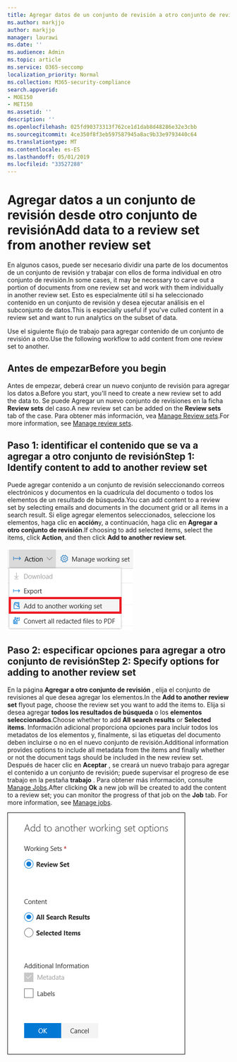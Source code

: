 ```yaml
---
title: Agregar datos de un conjunto de revisión a otro conjunto de revisión
ms.author: markjjo
author: markjjo
manager: laurawi
ms.date: ''
ms.audience: Admin
ms.topic: article
ms.service: O365-seccomp
localization_priority: Normal
ms.collection: M365-security-compliance
search.appverid:
- MOE150
- MET150
ms.assetid: ''
description: ''
ms.openlocfilehash: 025fd90373313f762ce1d1dab8d48286e32e3cbb
ms.sourcegitcommit: 4ce350f8f3eb597587945a8ac9b33e9793440c64
ms.translationtype: MT
ms.contentlocale: es-ES
ms.lasthandoff: 05/01/2019
ms.locfileid: "33527288"
---
```

# <a name="add-data-to-a-review-set-from-another-review-set"></a><span data-ttu-id="47b03-102">Agregar datos a un conjunto de revisión desde otro conjunto de revisión</span><span class="sxs-lookup"><span data-stu-id="47b03-102">Add data to a review set from another review set</span></span>

<span data-ttu-id="47b03-103">En algunos casos, puede ser necesario dividir una parte de los documentos de un conjunto de revisión y trabajar con ellos de forma individual en otro conjunto de revisión.</span><span class="sxs-lookup"><span data-stu-id="47b03-103">In some cases, it may be necessary to carve out a portion of documents from one review set and work with them individually in another review set.</span></span>  <span data-ttu-id="47b03-104">Esto es especialmente útil si ha seleccionado contenido en un conjunto de revisión y desea ejecutar análisis en el subconjunto de datos.</span><span class="sxs-lookup"><span data-stu-id="47b03-104">This is especially useful if you've culled content in a review set and want to run analytics on the subset of data.</span></span>

<span data-ttu-id="47b03-105">Use el siguiente flujo de trabajo para agregar contenido de un conjunto de revisión a otro.</span><span class="sxs-lookup"><span data-stu-id="47b03-105">Use the following workflow to add content from one review set to another.</span></span>

## <a name="before-you-begin"></a><span data-ttu-id="47b03-106">Antes de empezar</span><span class="sxs-lookup"><span data-stu-id="47b03-106">Before you begin</span></span>

<span data-ttu-id="47b03-107">Antes de empezar, deberá crear un nuevo conjunto de revisión para agregar los datos a.</span><span class="sxs-lookup"><span data-stu-id="47b03-107">Before you start, you'll need to create a new review set to add the data to.</span></span>  <span data-ttu-id="47b03-108">Se puede Agregar un nuevo conjunto de revisiones en la ficha **Review sets** del caso.</span><span class="sxs-lookup"><span data-stu-id="47b03-108">A new review set can be added on the **Review sets** tab of the case.</span></span> <span data-ttu-id="47b03-109">Para obtener más información, vea [Manage Review sets](managing-review-sets.md).</span><span class="sxs-lookup"><span data-stu-id="47b03-109">For more information, see [Manage review sets](managing-review-sets.md).</span></span>

## <a name="step-1-identify-content-to-add-to-another-review-set"></a><span data-ttu-id="47b03-110">Paso 1: identificar el contenido que se va a agregar a otro conjunto de revisión</span><span class="sxs-lookup"><span data-stu-id="47b03-110">Step 1: Identify content to add to another review set</span></span>

<span data-ttu-id="47b03-111">Puede agregar contenido a un conjunto de revisión seleccionando correos electrónicos y documentos en la cuadrícula del documento o todos los elementos de un resultado de búsqueda.</span><span class="sxs-lookup"><span data-stu-id="47b03-111">You can add content to a review set by selecting emails and documents in the document grid or all items in a search result.</span></span>  <span data-ttu-id="47b03-112">Si elige agregar elementos seleccionados, seleccione los elementos, haga clic en **acción**y, a continuación, haga clic en **Agregar a otro conjunto de revisión**.</span><span class="sxs-lookup"><span data-stu-id="47b03-112">If choosing to add selected items, select the items, click **Action**, and then click **Add to another review set**.</span></span>

![Agregar a otro conjunto de revisión](../media/64f2a4d4-eba3-4ab3-a3ba-d519feea3142.png)

## <a name="step-2-specify-options-for-adding-to-another-review-set"></a><span data-ttu-id="47b03-114">Paso 2: especificar opciones para agregar a otro conjunto de revisión</span><span class="sxs-lookup"><span data-stu-id="47b03-114">Step 2: Specify options for adding to another review set</span></span>

<span data-ttu-id="47b03-115">En la página **Agregar a otro conjunto de revisión** , elija el conjunto de revisiones al que desea agregar los elementos.</span><span class="sxs-lookup"><span data-stu-id="47b03-115">In the **Add to another review set** flyout page, choose the review set you want to add the items to.</span></span> <span data-ttu-id="47b03-116">Elija si desea agregar **todos los resultados de búsqueda** o los **elementos seleccionados**.</span><span class="sxs-lookup"><span data-stu-id="47b03-116">Choose whether to add **All search results** or **Selected items**.</span></span>  <span data-ttu-id="47b03-117">Información adicional proporciona opciones para incluir todos los metadatos de los elementos y, finalmente, si las etiquetas del documento deben incluirse o no en el nuevo conjunto de revisión.</span><span class="sxs-lookup"><span data-stu-id="47b03-117">Additional information provides options to include all metadata from the items and finally whether or not the document tags should be included in the new review set.</span></span>  <span data-ttu-id="47b03-118">Después de hacer clic en **Aceptar** , se creará un nuevo trabajo para agregar el contenido a un conjunto de revisión; puede supervisar el progreso de ese trabajo en la pestaña **trabajo** . Para obtener más información, consulte [Manage Jobs](managing-jobs-ediscovery20.md).</span><span class="sxs-lookup"><span data-stu-id="47b03-118">After clicking **Ok** a new job will be created to add the content to a review set; you can monitor the progress of that job on the **Job** tab. For more information, see [Manage jobs](managing-jobs-ediscovery20.md).</span></span>

![Agregar a otro conjunto de revisión](../media/6440ee44-68fd-44d7-b43a-3a477345525c.png)
